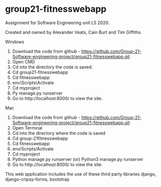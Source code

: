 # group21-fitnesswebapp

Assignment for Software Engineering unit L5 2020.

Created and owned by Alexander Veats, Cain Burt and Tim Giffiths

Windows
1)  Download the code from github - https://github.com/Group-21-Software-engineering-project/group21-fitnesswebapp.git 
2)  Open CMD
3)  Cd into the directory the code is saved.
4)  Cd group21-fitnesswebapp
5)  Cd fitnesswebapp
6)  env\Scripts\Activate
7)  Cd myproject
8)  Py manage.py runserver
9)  Go to http://localhost:8000/ to view the site.

Mac
1)  Download the code from github - https://github.com/Group-21-Software-engineering-project/group21-fitnesswebapp.git 
2)  Open Terminal
3)  Cd into the directory where the code is saved
4)  Cd group-21fitnesswebapp
5) Cd fitnesswebapp
6)  env/Scripts/Activate
7)  Cd myproject
8)  Python manage.py runserver (or) Python3 manage.py runserver
9)  Go to http://localhost:8000/ to view the site.

This web application includes the use of these third party libraries django, django-cripsy-forms, bootstrap

